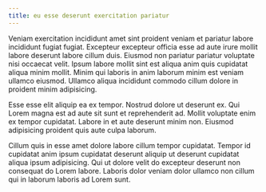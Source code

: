 ```yaml
---
title: eu esse deserunt exercitation pariatur
---
```


Veniam exercitation incididunt amet sint proident veniam et pariatur labore incididunt fugiat fugiat. Excepteur excepteur officia esse ad aute irure mollit labore deserunt labore cillum duis. Eiusmod non pariatur pariatur voluptate nisi occaecat velit. Ipsum labore mollit sint est aliqua anim quis cupidatat aliqua minim mollit. Minim qui laboris in anim laborum minim est veniam ullamco eiusmod. Ullamco aliqua incididunt commodo cillum dolore in proident minim adipisicing.

Esse esse elit aliquip ea ex tempor. Nostrud dolore ut deserunt ex. Qui Lorem magna est ad aute sit sunt et reprehenderit ad. Mollit voluptate enim ex tempor cupidatat. Labore in et aute deserunt minim non. Eiusmod adipisicing proident quis aute culpa laborum.

Cillum quis in esse amet dolore labore cillum tempor cupidatat. Tempor id cupidatat anim ipsum cupidatat deserunt aliquip ut deserunt cupidatat aliqua ipsum adipisicing. Qui ut dolore velit do excepteur deserunt non consequat do Lorem labore. Laboris dolor veniam dolor ullamco non cillum qui in laborum laboris ad Lorem sunt.